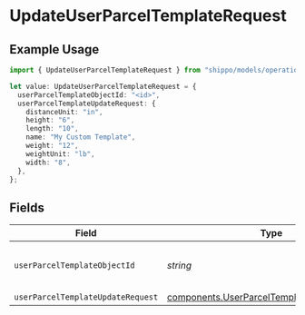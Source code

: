# UpdateUserParcelTemplateRequest

## Example Usage

```typescript
import { UpdateUserParcelTemplateRequest } from "shippo/models/operations";

let value: UpdateUserParcelTemplateRequest = {
  userParcelTemplateObjectId: "<id>",
  userParcelTemplateUpdateRequest: {
    distanceUnit: "in",
    height: "6",
    length: "10",
    name: "My Custom Template",
    weight: "12",
    weightUnit: "lb",
    width: "8",
  },
};
```

## Fields

| Field                                                                                                    | Type                                                                                                     | Required                                                                                                 | Description                                                                                              |
| -------------------------------------------------------------------------------------------------------- | -------------------------------------------------------------------------------------------------------- | -------------------------------------------------------------------------------------------------------- | -------------------------------------------------------------------------------------------------------- |
| `userParcelTemplateObjectId`                                                                             | *string*                                                                                                 | :heavy_check_mark:                                                                                       | Object ID of the user parcel template                                                                    |
| `userParcelTemplateUpdateRequest`                                                                        | [components.UserParcelTemplateUpdateRequest](../../models/components/userparceltemplateupdaterequest.md) | :heavy_minus_sign:                                                                                       | N/A                                                                                                      |
